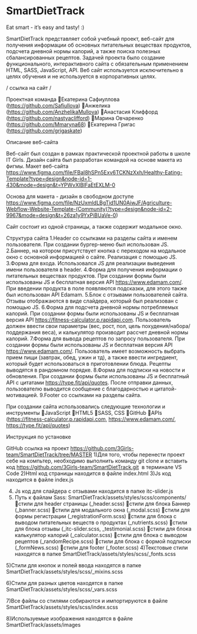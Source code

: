 # SmartDietTrack
Eat smart - it’s easy and tasty! :)

SmartDietTrack представляет собой учебный проект, веб-сайт для получения информации об основных питательных веществах продуктов, подсчета дневной нормы калорий, а также поиска полезных сбалансированных рецептов. 
Задачей проекта было создание функционального, интерактивного сайта с обязательным применением HTML, SASS, JavaScript, API. 
Веб сайт используется исключительно в целях обучения и не используется в корпоративных целях.

/ ссылка на сайт /

Проектная команда
Екатерина Сафиуллова (https://github.com/Safiullova)
Анжелика (https://github.com/AnzhelikaMullova) 
Анастасия Клиффорд (https://github.com/nastyaclifford)
Mарина Овчаренко (https://github.com/Mmaryna68)
Екатерина Григас (https://github.com/grigaskate)

Описание веб-сайта

Веб-сайт был создан в рамках практической проектной работы в школе IT Girls. Дизайн сайта был разработан командой на основе макета  из фигмы. 
Макет веб-сайта https://www.figma.com/file/FBaI8hSPn5Exv6TCKNzXxh/Healthy-Eating-Template?type=design&node-id=1-430&mode=design&t=YPWvXlBIFaEtEXLM-0

Основа для макета - дизайн в свободном доступе https://www.figma.com/file/NzUxmldLBgTid1UN0AiwJF/Agriculture-Webflow-Website-Template-(Community)?type=design&node-id=2-9967&mode=design&t=26za1y9YxPiBUaVe-0)

Сайт состоит из одной страницы, а также содержит модальное окно. 

Структура сайта
1.Header со ссылками на разделы сайта и именем пользователя. При создании бургер-меню был использован JS. 
2.Баннер, на котором присутствует кнопка с переходом на модальное окно с основной информацией о сайте. Реализация с помощью JS. 
3.Форма для входа. Использовался JS для реализации выведения имени пользователя в header. 
4.Форма для получения информации о питательных веществах продуктов. При создании формы были использованы JS и бесплатная версия API https://www.edamam.com/. При введении продукта в поле появляются подсказки, для этого также был использован API  Edamam.
5.Блок с отзывами пользователей сайта. Отзывы отображаются в виде слайдера, который был реализован с помощью JS.
6.Форма для подсчета дневной нормы потребляемых калорий. При создании формы были использованы JS и бесплатная версия API https://fitness-calculator.p.rapidapi.com. Пользователь должен ввести свои параметры (вес, рост, пол, цель похудения/набора/ поддержания веса), и калькулятор производит рассчет дневной нормы калорий.
7.Форма для вывода рецептов по запросу пользователя. При создании формы были использованы JS и бесплатная версия API https://www.edamam.com/. Пользователь имеет возможность выбрать прием пищи (завтрак, обед, ужин и тд), а также ввести ингредиент, который будет использоваться в приготовлении блюда. Рецепты выводятся в рандомном порядке.
8.Форма для подписки на новости и обновления. При создании формы были использованы JS и бесплатный API с цитатами https://type.fit/api/quotes. После отправки данных, пользователю выводится сообщение с благодарностью и цитатой-мотивацией.
9.Footer со ссылками на разделы сайта. 

При создании сайта использовались следующие технологии и инструменты
JavaScript
HTML5
SASS, CSS
GitHub
APIs (https://fitness-calculator.p.rapidapi.com, https://www.edamam.com/,   https://type.fit/api/quotes)



Инструкция по установке 


GitHub ссылка на проект https://github.com/3Girls-team/SmartDietTrack/tree/MASTER
1)Для того, чтобы перенести проект себе на компьтер, необходимо выполнить команду git clone и вставить код https://github.com/3Girls-team/SmartDietTrack.git  в терминале VS Code
2)Html код страницы находится в файле index.html
3)Js код находится в файле index.js

4) Js код для слайдера с отзывами находится в папке itc-slider.js
3) Путь к файлам Sass: SmartDietTrack/assets/styles/scss/components/
стили для header страницы (_header.scss)
стили для блока Баннер (_banner.scss)
стили для модального окна (_modal.scss)
стили для формы регистрации (_registrationForm.scss)
стили для блока с выводом питательных веществ о продуктах (_nutrients.scss)
стили для блока отзывы (_itc-slider.scss, _testimonial.scss)
стили для блока калькулятор калорий (_calculator.scss)
стили для блока с выводом рецептов (_randomRecipe.scss)
стили для блока с формой подписки (_formNews.scss)
cтили для footer (_footer.scss)
4)Текстовые стили находятся в папке SmartDietTrack/assets/styles/scss/_fonts.scss

5)Стили для кнопок и полей ввода находятся в папке SmartDietTrack/assets/styles/scss/_mixins.scss

6)Стили для разных цветов находятся в папке SmartDietTrack/assets/styles/scss/_vars.scss

7)Все файлы со стилями собираются и импортируются в файле SmartDietTrack/assets/styles/scss/index.scss

8)Используемые изображения находятся в файле SmartDietTrack/assets/images
